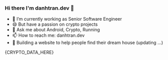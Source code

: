 ### Hi there I'm danhtran.dev 👋

- 🔭 I’m currently working as Senior Software Engineer
- 😄 But have a passion on crypto projects
- 💬 Ask me about Android, Crypto, Running 
- 📫 How to reach me: danhtran.dev
- 🌱 Building a website to help people find their dream house (updating ...)

{CRYPTO_DATA_HERE}